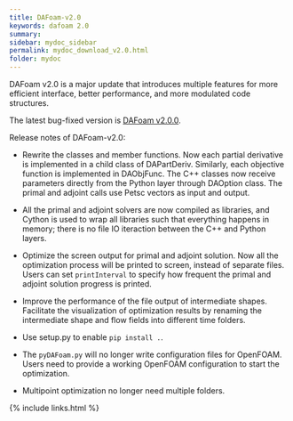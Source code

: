 ```yaml
---
title: DAFoam-v2.0
keywords: dafoam 2.0
summary: 
sidebar: mydoc_sidebar
permalink: mydoc_download_v2.0.html
folder: mydoc
---
```


DAFoam v2.0 is a major update that introduces multiple features for more efficient interface, better performance, and more modulated code structures. 

The latest bug-fixed version is [DAFoam v2.0.0](https://github.com/mdolab/dafoam/archive/v2.0.0.tar.gz).

Release notes of DAFoam-v2.0:

- Rewrite the classes and member functions. Now each partial derivative is implemented in a child class of DAPartDeriv. Similarly, each objective function is implemented in DAObjFunc. The C++ classes now receive parameters directly from the Python layer through DAOption class. The primal and adjoint calls use Petsc vectors as input and output.

- All the primal and adjoint solvers are now compiled as libraries, and Cython is used to wrap all libraries such that everything happens in memory; there is no file IO iteraction between the C++ and Python layers. 

- Optimize the screen output for primal and adjoint solution. Now all the optimization process will be printed to screen, instead of separate files. Users can set `printInterval` to specify how frequent the primal and adjoint solution progress is printed. 

- Improve the performance of the file output of intermediate shapes. Facilitate the visualization of optimization results by renaming the intermediate shape and flow fields into different time folders.

- Use setup.py to enable `pip install .`.

- The `pyDAFoam.py` will no longer write configuration files for OpenFOAM. Users need to provide a working OpenFOAM configuration to start the optimization.

- Multipoint optimization no longer need multiple folders.

{% include links.html %}
